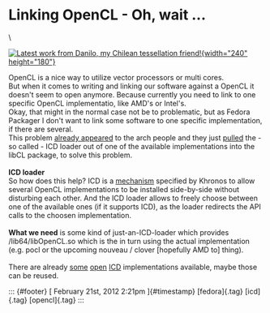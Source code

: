 Linking OpenCL - Oh, wait \...
==============================

\

[![Latest work from Danilo, my Chilean tessellation
friend!](http://farm1.staticflickr.com/53/144682460_76f45cc1ee_m.jpg){width="240"
height="180"}](http://www.flickr.com/photos/origomi/144682460/ "Latest work from Danilo, my Chilean tessellation friend! von EricGjerde bei Flickr")

OpenCL is a nice way to utilize vector processors or multi cores.\
But when it comes to writing and linking our software against a OpenCL
it doesn't seem to open anymore. Because currently you need to link to
one specific OpenCL implementatio, like AMD's or Intel's.\
Okay, that might in the normal case not be to problematic, but as Fedora
Packager I don't want to link some software to one specific
implementation, if there are several.\
This problem [already
appeared](http://mailman.archlinux.org/pipermail/arch-general/2011-July/020796.html)
to the arch people and they just
[pulled](https://wiki.archlinux.org/index.php/GPGPU) the - so called -
ICD loader out of one of the available implementations into the libCL
package, to solve this problem.\
\
**ICD loader**\
So how does this help? ICD is a
[mechanism](http://www.khronos.org/registry/cl/extensions/khr/cl_khr_icd.txt)
specified by Khronos to allow several OpenCL implementations to be
installed side-by-side without disturbing each other. And the ICD loader
allows to freely choose between one of the available ones (if it
supports ICD), as the loader redirects the API calls to the choosen
implementation.\
\
**What we need** is some kind of just-an-ICD-loader which provides
/lib64/libOpenCL.so which is the in turn using the actual implementation
(e.g. pocl or the upcoming nouveau / clover \[hopefully AMD to\]
thing).\
\
There are already [some](http://www.zuzuf.net/FreeOCL/index.php)
[open](https://github.com/nbigaouette/oclutils/)
[ICD](http://www.nvnews.net/vbulletin/showthread.php?t=159051)
implementations available, maybe those can be reused.

::: {#footer}
[ February 21st, 2012 2:21pm ]{#timestamp} [fedora]{.tag} [icd]{.tag}
[opencl]{.tag}
:::
